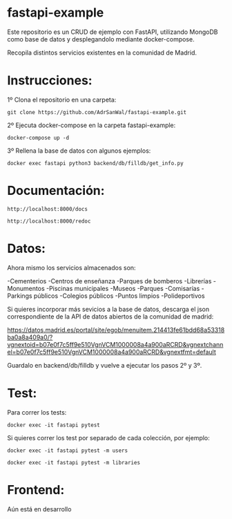 # fastapi-example

Este repositorio es un CRUD de ejemplo con FastAPI, utilizando MongoDB como
base de datos y desplegandolo mediante docker-compose.

Recopila distintos servicios existentes en la comunidad de Madrid.

Instrucciones:
=

1º Clona el repositorio en una carpeta:

    git clone https://github.com/AdrSanWal/fastapi-example.git


2º Ejecuta docker-compose en la carpeta fastapi-example:

    docker-compose up -d

3º Rellena la base de datos con algunos ejemplos:

    docker exec fastapi python3 backend/db/filldb/get_info.py

Documentación:
=

    http://localhost:8000/docs

    http://localhost:8000/redoc

Datos:
=

Ahora mismo los servicios almacenados son:

  -Cementerios
  -Centros de enseñanza
  -Parques de bomberos
  -Librerías
  -Monumentos
  -Piscinas municipales
  -Museos
  -Parques
  -Comisarías
  -Parkings públicos
  -Colegios públicos
  -Puntos limpios
  -Polideportivos

  Si quieres incorporar más sevicios a la base de datos, descarga el json
  correspondiente de la API de datos abiertos de la comunidad de madrid:

  https://datos.madrid.es/portal/site/egob/menuitem.214413fe61bdd68a53318ba0a8a409a0/?vgnextoid=b07e0f7c5ff9e510VgnVCM1000008a4a900aRCRD&vgnextchannel=b07e0f7c5ff9e510VgnVCM1000008a4a900aRCRD&vgnextfmt=default

  Guardalo en backend/db/filldb y vuelve a ejecutar los pasos 2º y 3º.

Test:
=

Para correr los tests:

    docker exec -it fastapi pytest

Si quieres correr los test por separado de cada colección, por ejemplo:

    docker exec -it fastapi pytest -m users

    docker exec -it fastapi pytest -m libraries

Frontend:
=

Aún está en desarrollo

